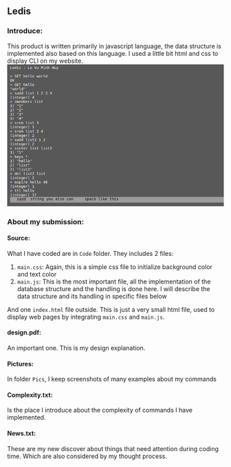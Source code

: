 ## Ledis

### Introduce:
This product is written primarily in javascript language, the data structure is implemented also based on this language. I used a little bit html and css to display CLI on my website.
![What it looks like](https://github.com/LeVuMinhHuy/LedisCLI/blob/master/Pics/hello.png)

### About my submission:
#### Source:
What I have coded are in `Code` folder. They includes 2 files:
1. `main.css`:
Again, this is a simple css file to initialize background color and text color
2. `main.js`:
This is the most important file, all the implementation of the database structure and the handling is done here.
I will describe the data structure and its handling in specific files below

And one `index.html` file outside. This is just a very small html file, used to display web pages by integrating `main.css` and `main.js`.
#### design.pdf:
An important one. This is my design explanation.

#### Pictures:
In folder `Pics`, I keep screenshots of many examples about my commands

#### Complexity.txt:
Is the place I introduce about the complexity of commands I have implemented.

#### News.txt:
These are my new discover about things that need attention during coding time. Which are also considered by my thought process.

